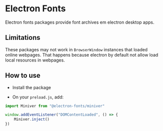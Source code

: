 # Electron Fonts

Electron fonts packages provide font archives em electron desktop apps.

## Limitations

These packages may not work in `BrowserWindow` instances that loaded online webpages. That happens because electron by default not allow load local resources in webpages.

## How to use

* Install the package

* On your `preload.js`, add:

```ts
import Miniver from "@electron-fonts/miniver"

window.addEventListener("DOMContentLoaded", () => {
    Miniver.inject()
})
```